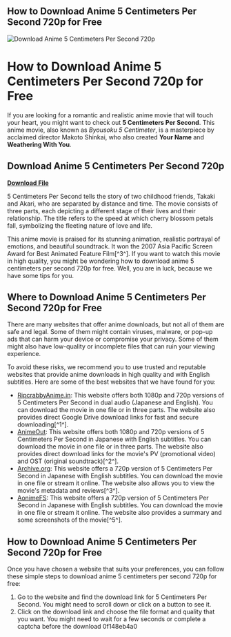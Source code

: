 ## How to Download Anime 5 Centimeters Per Second 720p for Free

 
![Download Anime 5 Centimeters Per Second 720p](https://kayoanime.com/wp-content/uploads/2020/07/5-centimeters-per-second-dual-audio-720p-1080p.jpg)

 
# How to Download Anime 5 Centimeters Per Second 720p for Free
 
If you are looking for a romantic and realistic anime movie that will touch your heart, you might want to check out **5 Centimeters Per Second**. This anime movie, also known as *Byousoku 5 Centimeter*, is a masterpiece by acclaimed director Makoto Shinkai, who also created **Your Name** and **Weathering With You**.
 
## Download Anime 5 Centimeters Per Second 720p


[**Download File**](https://www.google.com/url?q=https%3A%2F%2Fshurll.com%2F2tKGCL&sa=D&sntz=1&usg=AOvVaw0AMZscmkrOREYEnFxgi4q7)

 
5 Centimeters Per Second tells the story of two childhood friends, Takaki and Akari, who are separated by distance and time. The movie consists of three parts, each depicting a different stage of their lives and their relationship. The title refers to the speed at which cherry blossom petals fall, symbolizing the fleeting nature of love and life.
 
This anime movie is praised for its stunning animation, realistic portrayal of emotions, and beautiful soundtrack. It won the 2007 Asia Pacific Screen Award for Best Animated Feature Film[^3^]. If you want to watch this movie in high quality, you might be wondering how to download anime 5 centimeters per second 720p for free. Well, you are in luck, because we have some tips for you.
 
## Where to Download Anime 5 Centimeters Per Second 720p for Free
 
There are many websites that offer anime downloads, but not all of them are safe and legal. Some of them might contain viruses, malware, or pop-up ads that can harm your device or compromise your privacy. Some of them might also have low-quality or incomplete files that can ruin your viewing experience.
 
To avoid these risks, we recommend you to use trusted and reputable websites that provide anime downloads in high quality and with English subtitles. Here are some of the best websites that we have found for you:
 
- [RipcrabbyAnime.in](https://ripcrabbyanime.in/ripcrabbyanime/5-centimeters-per-1080p-dual-audio): This website offers both 1080p and 720p versions of 5 Centimeters Per Second in dual audio (Japanese and English). You can download the movie in one file or in three parts. The website also provides direct Google Drive download links for fast and secure downloading[^1^].
- [AnimeOut](https://www.animeout.xyz/5-centimeters-per-second/): This website offers both 1080p and 720p versions of 5 Centimeters Per Second in Japanese with English subtitles. You can download the movie in one file or in three parts. The website also provides direct download links for the movie's PV (promotional video) and OST (original soundtrack)[^2^].
- [Archive.org](https://archive.org/details/trix-5-centimeters-per-second-bd-av-1-720p-opus): This website offers a 720p version of 5 Centimeters Per Second in Japanese with English subtitles. You can download the movie in one file or stream it online. The website also allows you to view the movie's metadata and reviews[^3^].
- [AonimeFS](https://aonimefs.blogspot.com/2018/01/5-centimeters-per-second-english-sub.html): This website offers a 720p version of 5 Centimeters Per Second in Japanese with English subtitles. You can download the movie in one file or stream it online. The website also provides a summary and some screenshots of the movie[^5^].

## How to Download Anime 5 Centimeters Per Second 720p for Free
 
Once you have chosen a website that suits your preferences, you can follow these simple steps to download anime 5 centimeters per second 720p for free:

1. Go to the website and find the download link for 5 Centimeters Per Second. You might need to scroll down or click on a button to see it.
2. Click on the download link and choose the file format and quality that you want. You might need to wait for a few seconds or complete a captcha before the download 0f148eb4a0
